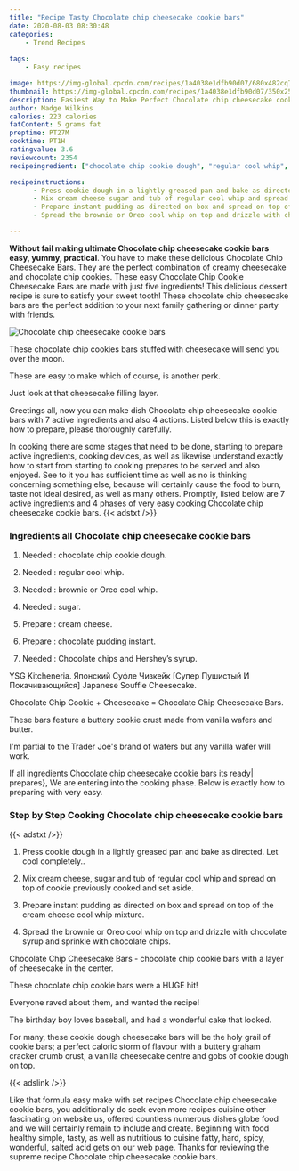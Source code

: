 ```yaml
---
title: "Recipe Tasty Chocolate chip cheesecake cookie bars"
date: 2020-08-03 08:30:48
categories:
    - Trend Recipes
    
tags:
    - Easy recipes

image: https://img-global.cpcdn.com/recipes/1a4038e1dfb90d07/680x482cq70/chocolate-chip-cheesecake-cookie-bars-recipe-main-photo.jpg
thumbnail: https://img-global.cpcdn.com/recipes/1a4038e1dfb90d07/350x250cq70/chocolate-chip-cheesecake-cookie-bars-recipe-main-photo.jpg
description: Easiest Way to Make Perfect Chocolate chip cheesecake cookie bars with 7 ingredients and 4 stages of easy cooking.
author: Madge Wilkins
calories: 223 calories
fatContent: 5 grams fat
preptime: PT27M
cooktime: PT1H
ratingvalue: 3.6
reviewcount: 2354
recipeingredient: ["chocolate chip cookie dough", "regular cool whip", "brownie or Oreo cool whip", "sugar", "cream cheese", "chocolate pudding instant", "Chocolate chips and Hersheys syrup"]

recipeinstructions: 
      - Press cookie dough in a lightly greased pan and bake as directed Let cool completely 
      - Mix cream cheese sugar and tub of regular cool whip and spread on top of cookie previously cooked and set aside 
      - Prepare instant pudding as directed on box and spread on top of the cream cheese cool whip mixture 
      - Spread the brownie or Oreo cool whip on top and drizzle with chocolate syrup and sprinkle with chocolate chips

---
```




**Without fail making ultimate Chocolate chip cheesecake cookie bars easy, yummy, practical**. You have to make these delicious Chocolate Chip Cheesecake Bars. They are the perfect combination of creamy cheesecake and chocolate chip cookies. These easy Chocolate Chip Cookie Cheesecake Bars are made with just five ingredients! This delicious dessert recipe is sure to satisfy your sweet tooth! These chocolate chip cheesecake bars are the perfect addition to your next family gathering or dinner party with friends.


![Chocolate chip cheesecake cookie bars](https://img-global.cpcdn.com/recipes/1a4038e1dfb90d07/680x482cq70/chocolate-chip-cheesecake-cookie-bars-recipe-main-photo.jpg "Chocolate chip cheesecake cookie bars")



These chocolate chip cookies bars stuffed with cheesecake will send you over the moon.

These are easy to make which of course, is another perk.

Just look at that cheesecake filling layer.


Greetings all, now you can make dish Chocolate chip cheesecake cookie bars with 7 active ingredients and also 4 actions. Listed below this is exactly how to prepare, please thoroughly carefully.

In cooking there are some stages that need to be done, starting to prepare active ingredients, cooking devices, as well as likewise understand exactly how to start from starting to cooking prepares to be served and also enjoyed. See to it you has sufficient time as well as no is thinking concerning something else, because will certainly cause the food to burn, taste not ideal desired, as well as many others. Promptly, listed below are 7 active ingredients and 4 phases of very easy cooking Chocolate chip cheesecake cookie bars.
{{< adstxt />}}

### Ingredients all Chocolate chip cheesecake cookie bars


1. Needed  : chocolate chip cookie dough.

1. Needed  : regular cool whip.

1. Needed  : brownie or Oreo cool whip.

1. Needed  : sugar.

1. Prepare  : cream cheese.

1. Prepare  : chocolate pudding instant.

1. Needed  : Chocolate chips and Hershey’s syrup.


YSG Kitcheneria. Японский Суфле Чизкейк [Супер Пушистый И Покачивающийся] Japanese Souffle Cheesecake.

Chocolate Chip Cookie + Cheesecake = Chocolate Chip Cheesecake Bars.

These bars feature a buttery cookie crust made from vanilla wafers and butter.

I&#39;m partial to the Trader Joe&#39;s brand of wafers but any vanilla wafer will work.


If all ingredients Chocolate chip cheesecake cookie bars its ready| prepares}, We are entering into the cooking phase. Below is exactly how to preparing with very easy.

### Step by Step Cooking Chocolate chip cheesecake cookie bars

{{< adstxt />}}


1. Press cookie dough in a lightly greased pan and bake as directed. Let cool completely..



1. Mix cream cheese, sugar and tub of regular cool whip and spread on top of cookie previously cooked and set aside.



1. Prepare instant pudding as directed on box and spread on top of the cream cheese cool whip mixture.



1. Spread the brownie or Oreo cool whip on top and drizzle with chocolate syrup and sprinkle with chocolate chips.




Chocolate Chip Cheesecake Bars - chocolate chip cookie bars with a layer of cheesecake in the center.

These chocolate chip cookie bars were a HUGE hit!

Everyone raved about them, and wanted the recipe!

The birthday boy loves baseball, and had a wonderful cake that looked.

For many, these cookie dough cheesecake bars will be the holy grail of cookie bars; a perfect caloric storm of flavour with a buttery graham cracker crumb crust, a vanilla cheesecake centre and gobs of cookie dough on top.


{{< adslink />}}

Like that formula easy make with set recipes Chocolate chip cheesecake cookie bars, you additionally do seek even more recipes cuisine other fascinating on website us, offered countless numerous dishes globe food and we will certainly remain to include and create. Beginning with food healthy simple, tasty, as well as nutritious to cuisine fatty, hard, spicy, wonderful, salted acid gets on our web page. Thanks for reviewing the supreme recipe Chocolate chip cheesecake cookie bars.
